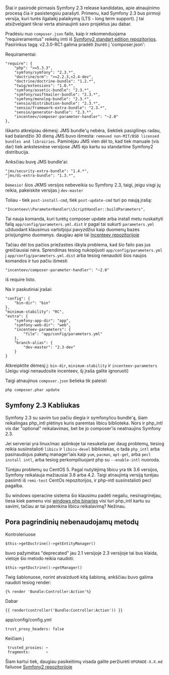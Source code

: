 ﻿Štai ir pasirodė pirmasis Symfony 2.3 release kandidatas, apie atnaujinimo procesą čia ir pasistengsiu parašyti.
Primenu, kad Symfony 2.3 bus pirmoji versija, kuri turės ilgalaikį palaikymą (LTS - long term support). Į tai atsižvelgiant tikrai verta atsinaujinti savo projektus jau dabar.

Pradėsiu nuo `composer.json` failo, kaip ir rekomenduojama "requireramentus" reikėtų imti iš [Symfony2 standart edition repozitorijos](https://github.com/symfony/symfony-standard).
Pasirinkus tagą: v2.3.0-RC1 galima pradėti žiurėti į 'composer.json':

Requiramentai:

    "require": {
        "php": ">=5.3.3",
        "symfony/symfony": "2.3.*",
        "doctrine/orm": ">=2.2.3,<2.4-dev",
        "doctrine/doctrine-bundle": "1.2.*",
        "twig/extensions": "1.0.*",
        "symfony/assetic-bundle": "2.3.*",
        "symfony/swiftmailer-bundle": "2.3.*",
        "symfony/monolog-bundle": "2.3.*",
        "sensio/distribution-bundle": "2.3.*",
        "sensio/framework-extra-bundle": "2.3.*",
        "sensio/generator-bundle": "2.3.*",
        "incenteev/composer-parameter-handler": "~2.0"
    },

Iškarto atkreipiau dėmesį: JMS bundle'ų nebėra, šiektiek pasigilinęs radau, kad balandžio 30 dieną JMS buvo išmesta: `removed non-MIT/BSD licensed bundles and librairies`.
Paminėjau JMS vien dėl to, kad tiek manuale (vis dar) tiek ankstesnėse versijose JMS ėjo kartu su standartine Symfony2 distribucija.

Anksčiau buvę JMS bundle'ai:

    "jms/security-extra-bundle": "1.4.*",
    "jms/di-extra-bundle": "1.3.*",
    
`Dėmesio!` šios JKMS versijos nebeveikia su Symfony 2.3, taigi, jeigu visgi jų reikia, pakeiskite versijas į `dev-master`

Toliau - tiek `post-install-cmd`, tiek `post-update-cmd` turi po naują įrašą:

    "Incenteev\\ParameterHandler\\ScriptHandler::buildParameters",
    
Tai nauja komanda, kuri turėtų composer update arba install metu nuskaityti failą `app/config/parameters.yml.dist` ir pagal tai sukurti `parameters.yml` užduodant klausimus vartotjojui pavyzdžiui kaip duomenų bazės prisijungimo duomenys.
daugiau apie tai [Incenteev repozitorijoje](https://github.com/Incenteev/ParameterHandler/blob/master/README.md)

Tačiau dėl tos pačios priežasties iškyla problema, kad šio failo pas jus greičiausiai nėra. Sprendimas tesiog nukopijuoti `app/config/parameters.yml` į `app/config/parameters.yml.dist` arba
tesiog nenaudoti šios naujos komandos ir tuo pačiu išmesti 

    "incenteev/composer-parameter-handler": "~2.0"
    
iš require listo.

Na ir paskutiniai įrašai:

    "config": {
        "bin-dir": "bin"
    },
    "minimum-stability": "RC",
    "extra": {
        "symfony-app-dir": "app",
        "symfony-web-dir": "web",
        "incenteev-parameters": {
            "file": "app/config/parameters.yml"
        },
        "branch-alias": {
            "dev-master": "2.3-dev"
        }
    }
    
Atkreipktite dėmesį į: `bin-dir`, `minimum-stability` ir `incenteev-parameters` (Jeigu visgi nenaudosite incenteev, šį įraša galite ignoruoti)

Taigi atnaujinus `composer.json` belieka tik paleisti 

`php composer.phar update`

## Symfony 2.3 Kabliukas
Symfony 2.3 su savim tuo pačiu diegia ir symfony/icu bundle'ą, šiam reikalingas php_intl plėtinys kuris paremtas libicu biblioteka. Nors ir php_intl vis dar "optional" reikalavimas, bet
be jo composer'is neatnaujins Symfony 2.3. 

Jei serveriai yra linux/mac aplinkoje tai nesukelia per daug problemų, tiesiog reikia susiinstalioti `libicu` ir `libicu-devel` bibliotekas,
o tada `php_intl` arba pasinaudojus paketų manager'iais kaip `yum`, `pacman`, `apt-get`, arba `pecl install intl`, arba tesiog perkompiliuojant php su `--enable-intl` nuoroda.

Tūrėjau problemų su CentOS 5. Pagal nutylėjimą libicu yra tik 3.6 versijos, Symfony reikalauja mažiausiai 3.8 arba 4.2. Taigi atnaujintą versiją turėjau pasiimti iš `remi-test` CentOs repozitorijos, ir php-intl susiinstalioti pecl pagalba.

Su windows operacine sistema šio klausimu padėti negaliu, nesinagrinėjau, tiesa kiek pamenu visi [windows php binaries](http://windows.php.net/download/) visi turi php_intl kartu su savimi, tačiau ar tai patenkina libicu reikalavimą? Nežinau.

## Pora pagrindinių nebenaudojamų metodų
Kontroleriuose 

    $this->getDoctrine()->getEntityManager()

buvo pažymėtas "deprecated" jau 2.1 versijoje 2.3 versijoje tai bus klaida, vietoje šio metodo reikia naudoti: 

    $this->getDoctrine()->getManager()

Twig šablonuose, norint atvaizduoti kitą šabloną, ankščiau buvo galima naudoti tesiog render:

    {% render 'Bundle:Controller:Action'%}
    
Dabar
    
    {{ render(controller('Bundle:Controller:Action')) }}

app/config/config.yml

    trust_proxy_headers: false
    
Keičiam į

     trusted_proxies: ~
     fragments:       ~
     
Šiam kartui tiek, daugiau pasikeitimų visada galite peržiurėti `UPGRADE-X.X.md` failuose [Symfony2 repozitorijoje](https://github.com/symfony/symfony/)